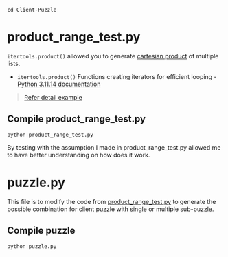 ```
cd Client-Puzzle
```

# product_range_test.py
`itertools.product()` allowed you to generate [cartesian product](https://en.wikipedia.org/wiki/Cartesian_product) of multiple lists.
- `itertools.product()` Functions creating iterators for efficient looping - [Python 3.11.14 documentation](https://docs.python.org/3/library/itertools.html#itertools.product)
> [Refer detail example](https://note.nkmk.me/en/python-itertools-product/)

## Compile product_range_test.py
```
python product_range_test.py
```
By testing with the assumption I made in product_range_test.py allowed me to have better understanding on how does it work.

# puzzle.py
This file is to modify the code from [product_range_test.py](#product_range_test.py) to generate the possible combination for client puzzle with single or multiple sub-puzzle.

## Compile puzzle
```
python puzzle.py
```
